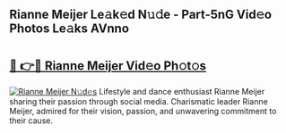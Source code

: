 ## Rianne Meijer Le𝚊k𝚎d N𝚞𝚍e - Part-5nG Vid𝚎o Photos Le𝚊ks AVnno

# <h2><a href="http://fbfsjej.evod.top/?m=Rianne+Meijer">🔗 👉🔴 Rianne Meijer Vid𝚎o Ph𝚘t𝚘s</a></h2>

[![Rianne Meijer N𝚞d𝚎s](https://i.imgur.com/8V9OHl7.gif)](http://fbfsjej.evod.top/?m=Rianne+Meijer)
Lifestyle and dance enthusiast Rianne Meijer sharing their passion through social media. Charismatic leader Rianne Meijer, admired for their vision, passion, and unwavering commitment to their cause. 
